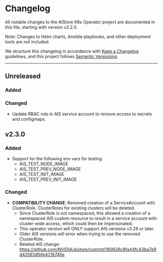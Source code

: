 # Changelog

All notable changes to the AIStore K8s Operator project are documented in this file, starting with version v2.2.0.

Note: Changes to Helm charts, Ansible playbooks, and other deployment tools are not included. 

We structure this changelog in accordance with [Keep a Changelog](https://keepachangelog.com/) guidelines, and this project follows [Semantic Versioning](https://semver.org/).

---

## Unreleased

### Added

### Changed

- Update RBAC rule in AIS service account to remove access to secrets and configmaps.

## v2.3.0

### Added

- Support for the following env vars for testing 
  - AIS_TEST_NODE_IMAGE
  - AIS_TEST_PREV_NODE_IMAGE
  - AIS_TEST_INIT_IMAGE
  - AIS_TEST_PREV_INIT_IMAGE

### Changed

- **COMPATIBILITY CHANGE**: Removed creation of a ServiceAccount with ClusterRole. ClusterRoles for existing clusters will be deleted.
  - Since ClusterRole is not namespaced, this allowed a creation of a namespaced AIS custom resource to result in a service account with cluster-wide access,
    which could then be impersonated.
  - This operator version will ONLY support AIS versions v3.28 or later.
  - Older AIS versions will error when trying to use the removed ClusterRole.
  - Related AIS change: https://github.com/NVIDIA/aistore/commit/160626c8fa44fc43ba7e9d42561dfbfe4216745e

